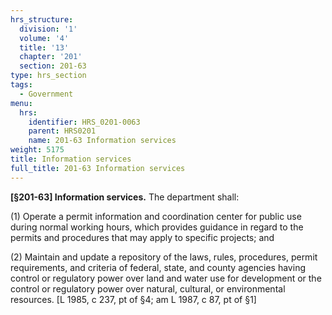 ```yaml
---
hrs_structure:
  division: '1'
  volume: '4'
  title: '13'
  chapter: '201'
  section: 201-63
type: hrs_section
tags:
  - Government
menu:
  hrs:
    identifier: HRS_0201-0063
    parent: HRS0201
    name: 201-63 Information services
weight: 5175
title: Information services
full_title: 201-63 Information services
---
```

**[§201-63] Information services.** The department shall:

(1) Operate a permit information and coordination center for public use during normal working hours, which provides guidance in regard to the permits and procedures that may apply to specific projects; and

(2) Maintain and update a repository of the laws, rules, procedures, permit requirements, and criteria of federal, state, and county agencies having control or regulatory power over land and water use for development or the control or regulatory power over natural, cultural, or environmental resources. [L 1985, c 237, pt of §4; am L 1987, c 87, pt of §1]